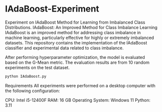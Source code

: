 # IAdaBoost-Experiment
Experiment on IAdaBoost Method for Learning from Imbalanced Class Distributions.
IAdaBoost: An Improved Method for Class Imbalance Learning
IAdaBoost is an improved method for addressing class imbalance in machine learning, particularly effective for highly or extremely imbalanced datasets. This repository contains the implementation of the IAdaBoost classifier and experimental data related to class imbalance.

After performing hyperparameter optimization, the model is evaluated based on the G-Mean metric. The evaluation results are from 10 random experiments on the test dataset.

```sh
python IAdaBoost.py
```

Requirements
All experiments were performed on a desktop computer with the following configuration:

CPU: Intel i5-12400F
RAM: 16 GB
Operating System: Windows 11
Python: 3.11
